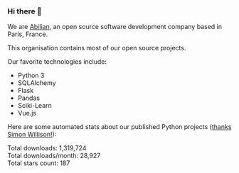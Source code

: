 ### Hi there 👋

We are [Abilian](https://abilian.com/), an open source software development company based in Paris, France.

This organisation contains most of our open source projects.

Our favorite technologies include:

- Python 3
- SQLAlchemy
- Flask
- Pandas
- Sciki-Learn
- Vue.js

Here are some automated stats about our published Python projects
([thanks Simon Willison!][sw-post]):

<!--marker-->
Total downloads: 1,319,724<br>
Total downloads/month: 28,927<br>
Total stars count: 187
<!--end-->

[sw-post]: https://simonwillison.net/2020/Jul/10/self-updating-profile-readme/